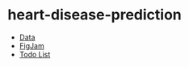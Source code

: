 # heart-disease-prediction

- [Data](https://www.kaggle.com/datasets/kamilpytlak/personal-key-indicators-of-heart-disease)
- [FigJam](https://www.figma.com/file/SbhnqENmxPH2YNJcKHz6ji/heart%E2%9D%A4%EF%B8%8F-512?node-id=0%3A1)
- [Todo List](https://github.com/CeleritasML/heart-disease-prediction/projects/1)
